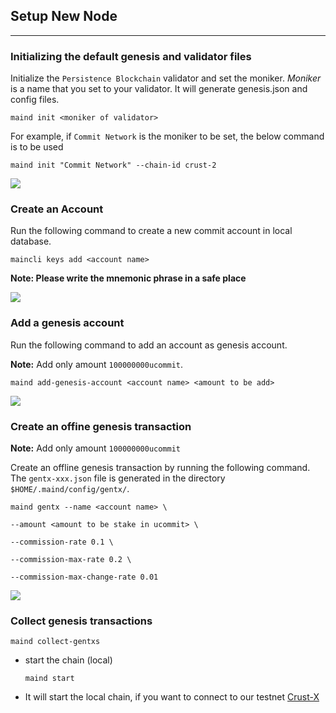 
## Setup New Node
---


### Initializing the default genesis and validator files

Initialize the `Persistence Blockchain` validator and set the moniker. *Moniker* is a name that you set to your validator. It will generate genesis.json and config files.

`maind init <moniker of validator>`

For example, if `Commit Network` is the moniker to be set, the below command is to be used

`maind init "Commit Network" --chain-id crust-2`

![](https://i.imgur.com/6tDy4pX.png)

### Create an Account

Run the following command to create a new commit account in local database.

`maincli keys add <account name>`

**Note: Please write the mnemonic phrase in a safe place**

![](https://i.imgur.com/EyRJERQ.png)


### Add a genesis account

Run the following command to add an account as genesis account.

**Note:** Add only amount `100000000ucommit`.

`maind add-genesis-account <account name> <amount to be add>`

![](https://i.imgur.com/NR53QaL.png)


### Create an offine genesis transaction

**Note:** Add only amount `100000000ucommit`

Create an offline genesis transaction by running the following command. The `gentx-xxx.json` file is generated in the directory `$HOME/.maind/config/gentx/`.

`maind gentx --name <account name> \`

`--amount <amount to be stake in ucommit> \`

`--commission-rate 0.1 \`

`--commission-max-rate 0.2 \`

`--commission-max-change-rate 0.01`

![](https://i.imgur.com/PulnFgW.png)

### Collect genesis transactions

`maind collect-gentxs`

- start the chain (local)

    `maind start`

- It will start the local chain, if you want to connect to our testnet [Crust-X](https://github.com/persistenceOne/genesisTransactions/tree/master/crust-2)
